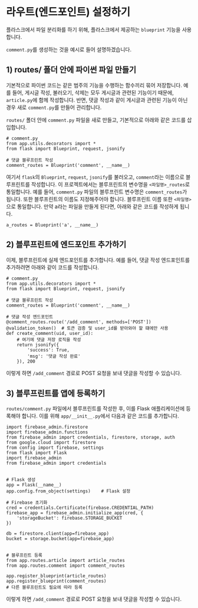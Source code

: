 # 라우트(엔드포인트) 설정하기
플라스크에서 파일 분리화를 하기 위해, 플라스크에서 제공하는 `blueprint` 기능을 사용합니다. 

`comment.py`를 생성하는 것을 예시로 들어 설명하겠습니다.

## 1) routes/ 폴더 안에 파이썬 파일 만들기
기본적으로 파이썬 코드는 같은 범주의 기능을 수행하는 함수끼리 묶어 저장합니다. 예를 들어, 게시글 작성, 불러오기, 삭제는 모두 게시글과 관련된 기능이기 때문에, `article.py`에 함께 작성합니다. 반면, 댓글 작성과 같이 게시글과 관련된 기능이 아닌 경우 새로 `comment.py`를 만들어 관리합니다.

`routes/` 폴더 안에 `comment.py` 파일을 새로 만들고, 기본적으로 아래와 같은 코드를 삽입합니다.

```
# comment.py
from app.utils.decorators import *
from flask import Blueprint, request, jsonify

# 댓글 블루프린트 작성
comment_routes = Blueprint('comment', __name__)
```
여기서 `flask`의 `Blueprint`, `request`, `jsonify`를 불러오고, `comment`라는 이름으로 블루프린트를 작성합니다. 이 프로젝트에서는 블루프린트의 변수명을 `<파일명>_routes`로 통일합니다. 예를 들어, `comment.py` 파일의 블루프린트 변수명은 `comment_routes`가 됩니다.
또한 블루프린트의 이름도 지정해주어야 합니다. 블루프린트 이름 또한 `<파일명>`으로 통일합니다. 만약 a라는 파일을 만들게 된다면, 아래와 같은 코드를 작성하게 됩니다.

```
a_routes = Blueprint('a', __name__)
```

## 2) 블루프린트에 엔드포인트 추가하기
이제, 블루프린트에 실제 엔드포인트를 추가합니다. 예를 들어, 댓글 작성 엔드포인트를 추가하려면 아래와 같이 코드를 작성합니다.

```
# comment.py
from app.utils.decorators import *
from flask import Blueprint, request, jsonify

# 댓글 블루프린트 작성
comment_routes = Blueprint('comment', __name__)

# 댓글 작성 엔드포인트
@comment_routes.route('/add_comment', methods=['POST'])
@validation_token()  # 토큰 검증 및 user_id를 받아와야 할 떄에만 사용               
def create_comment(uid, user_id):
    # 여기에 댓글 저장 로직을 작성
    return jsonify({
        'success': True, 
        'msg': '댓글 작성 완료'
    }), 200
```
이렇게 하면 `/add_comment` 경로로 POST 요청을 보내 댓글을 작성할 수 있습니다.

## 3) 블루프린트를 앱에 등록하기
`routes/comment.py` 파일에서 블루프린트를 작성한 후, 이를 Flask 애플리케이션에 등록해야 합니다. 이를 위해 `app/__init__.py`에서 다음과 같은 코드를 추가합니다.

```
import firebase_admin.firestore
import firebase_admin.functions
from firebase_admin import credentials, firestore, storage, auth
from google.cloud import firestore
from config import firebase, settings
from flask import Flask
import firebase_admin
from firebase_admin import credentials


# Flask 생성
app = Flask(__name__)
app.config.from_object(settings)    # Flask 설정

# Firebase 초기화
cred = credentials.Certificate(firebase.CREDENTIAL_PATH)
firebase_app = firebase_admin.initialize_app(cred, {
    'storageBucket': firebase.STORAGE_BUCKET
})

db = firestore.client(app=firebase_app)
bucket = storage.bucket(app=firebase_app)


# 블루프린트 등록
from app.routes.article import article_routes
from app.routes.comment import comment_routes

app.register_blueprint(article_routes)
app.register_blueprint(comment_routes)
# 다른 블루프린트도 필요에 따라 등록
```

이렇게 하면 `/add_comment` 경로로 POST 요청을 보내 댓글을 작성할 수 있습니다.
